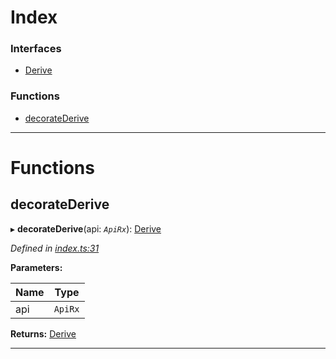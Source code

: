 

# Index

### Interfaces

* [Derive](../interfaces/_index_.derive.md)

### Functions

* [decorateDerive](_index_.md#decoratederive)

---

# Functions

<a id="decoratederive"></a>

##  decorateDerive

▸ **decorateDerive**(api: *`ApiRx`*): [Derive](../interfaces/_index_.derive.md)

*Defined in [index.ts:31](https://github.com/polkadot-js/api/blob/2751491/packages/api-derive/src/index.ts#L31)*

**Parameters:**

| Name | Type |
| ------ | ------ |
| api | `ApiRx` |

**Returns:** [Derive](../interfaces/_index_.derive.md)

___

